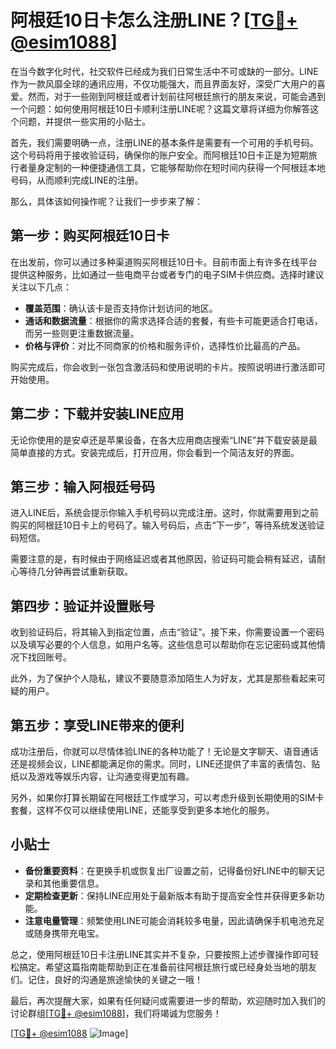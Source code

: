 # 阿根廷10日卡怎么注册LINE？[[TG💪+ @esim1088](https://t.me/s/esim1088)]

在当今数字化时代，社交软件已经成为我们日常生活中不可或缺的一部分。LINE作为一款风靡全球的通讯应用，不仅功能强大，而且界面友好，深受广大用户的喜爱。然而，对于一些刚到阿根廷或者计划前往阿根廷旅行的朋友来说，可能会遇到一个问题：如何使用阿根廷10日卡顺利注册LINE呢？这篇文章将详细为你解答这个问题，并提供一些实用的小贴士。

首先，我们需要明确一点，注册LINE的基本条件是需要有一个可用的手机号码。这个号码将用于接收验证码，确保你的账户安全。而阿根廷10日卡正是为短期旅行者量身定制的一种便捷通信工具，它能够帮助你在短时间内获得一个阿根廷本地号码，从而顺利完成LINE的注册。

那么，具体该如何操作呢？让我们一步步来了解：

## 第一步：购买阿根廷10日卡

在出发前，你可以通过多种渠道购买阿根廷10日卡。目前市面上有许多在线平台提供这种服务，比如通过一些电商平台或者专门的电子SIM卡供应商。选择时建议关注以下几点：

- **覆盖范围**：确认该卡是否支持你计划访问的地区。
- **通话和数据流量**：根据你的需求选择合适的套餐，有些卡可能更适合打电话，而另一些则更注重数据流量。
- **价格与评价**：对比不同商家的价格和服务评价，选择性价比最高的产品。

购买完成后，你会收到一张包含激活码和使用说明的卡片。按照说明进行激活即可开始使用。

## 第二步：下载并安装LINE应用

无论你使用的是安卓还是苹果设备，在各大应用商店搜索“LINE”并下载安装是最简单直接的方式。安装完成后，打开应用，你会看到一个简洁友好的界面。

## 第三步：输入阿根廷号码

进入LINE后，系统会提示你输入手机号码以完成注册。这时，你就需要用到之前购买的阿根廷10日卡上的号码了。输入号码后，点击“下一步”，等待系统发送验证码短信。

需要注意的是，有时候由于网络延迟或者其他原因，验证码可能会稍有延迟，请耐心等待几分钟再尝试重新获取。

## 第四步：验证并设置账号

收到验证码后，将其输入到指定位置，点击“验证”。接下来，你需要设置一个密码以及填写必要的个人信息，如用户名等。这些信息可以帮助你在忘记密码或其他情况下找回账号。

此外，为了保护个人隐私，建议不要随意添加陌生人为好友，尤其是那些看起来可疑的用户。

## 第五步：享受LINE带来的便利

成功注册后，你就可以尽情体验LINE的各种功能了！无论是文字聊天、语音通话还是视频会议，LINE都能满足你的需求。同时，LINE还提供了丰富的表情包、贴纸以及游戏等娱乐内容，让沟通变得更加有趣。

另外，如果你打算长期留在阿根廷工作或学习，可以考虑升级到长期使用的SIM卡套餐，这样不仅可以继续使用LINE，还能享受到更多本地化的服务。

## 小贴士

- **备份重要资料**：在更换手机或恢复出厂设置之前，记得备份好LINE中的聊天记录和其他重要信息。
- **定期检查更新**：保持LINE应用处于最新版本有助于提高安全性并获得更多新功能。
- **注意电量管理**：频繁使用LINE可能会消耗较多电量，因此请确保手机电池充足或随身携带充电宝。

总之，使用阿根廷10日卡注册LINE其实并不复杂，只要按照上述步骤操作即可轻松搞定。希望这篇指南能帮助到正在准备前往阿根廷旅行或已经身处当地的朋友们。记住，良好的沟通是旅途愉快的关键之一哦！

最后，再次提醒大家，如果有任何疑问或需要进一步的帮助，欢迎随时加入我们的讨论群组[[TG💪+ @esim1088](https://t.me/s/esim1088)]，我们将竭诚为您服务！

[[TG💪+ @esim1088](https://t.me/s/esim1088) ![Image](https://i.postimg.cc/4NQfJmqS/Snipaste-2025-05-13-00-14-12.png)]